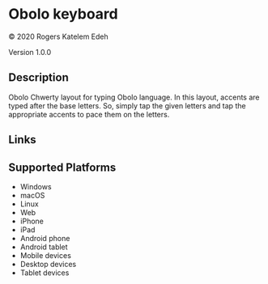 Obolo keyboard
==============

© 2020 Rogers Katelem Edeh

Version 1.0.0

Description
-----------

Obolo Chwerty layout for typing Obolo language. In this layout, accents are typed after the base letters. So, simply tap the given letters and tap the appropriate accents to pace them on the letters.

Links
-----

Supported Platforms
-------------------
 * Windows
 * macOS
 * Linux
 * Web
 * iPhone
 * iPad
 * Android phone
 * Android tablet
 * Mobile devices
 * Desktop devices
 * Tablet devices


